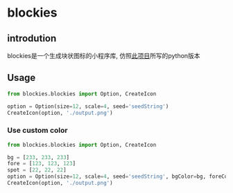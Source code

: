 # blockies

## introdution

blockies是一个生成块状图标的小程序库, 仿照[此项目](https://github.com/download13/blockies)所写的python版本

## Usage

```Python
from blockies.blockies import Option, CreateIcon

option = Option(size=12, scale=4, seed='seedString')
CreateIcon(option, './output.png')
```

### Use custom color

```Python
from blockies.blockies import Option, CreateIcon

bg = [233, 233, 233]
fore = [123, 123, 123]
spot = [22, 22, 22]
option = Option(size=12, scale=4, seed='seedString', bgColor=bg, foreColor=fore, spotColor=spot)
CreateIcon(option, './output.png')
```
